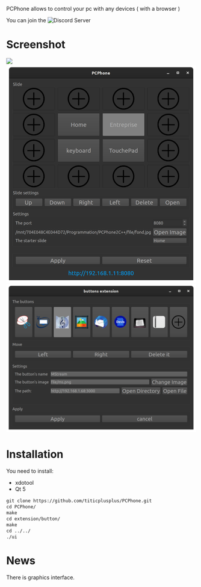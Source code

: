 PCPhone allows to control your pc with any devices ( with a browser )

You can join the ![Discord Server](https://discord.com/invite/aMNZXdrXVh)

# Screenshot
![](/screen/screen2.png)
![](/screen/screen3.png)
![](/screen/screen4.png)


# Installation

You need to install:

- xdotool
- Qt 5

```
git clone https://github.com/titicplusplus/PCPhone.git
cd PCPhone/
make
cd extension/button/
make
cd ../../
./ui
```

# News

There is graphics interface.


